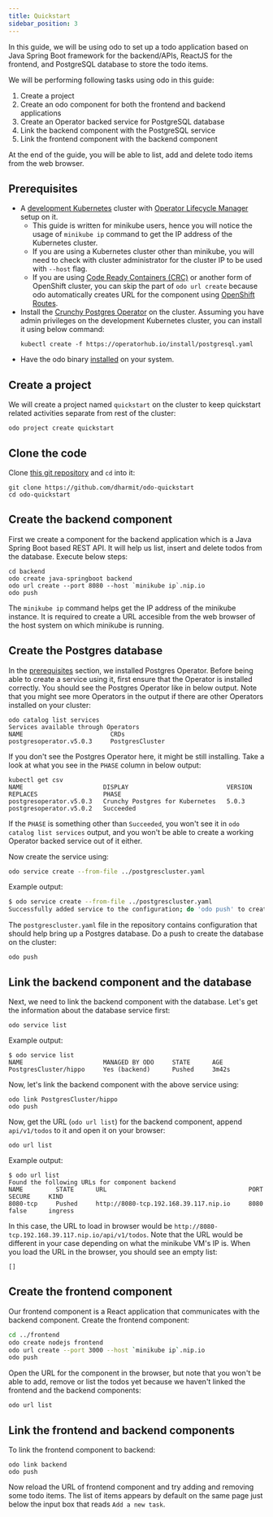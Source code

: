 ```yaml
---
title: Quickstart
sidebar_position: 3
---
```


In this guide, we will be using odo to set up a todo application based on Java Spring Boot framework for the backend/APIs, ReactJS for the frontend, and PostgreSQL database to store the todo items.

We will be performing following tasks using odo in this guide:
1. Create a project
2. Create an odo component for both the frontend and backend applications
3. Create an Operator backed service for PostgreSQL database
4. Link the backend component with the PostgreSQL service
5. Link the frontend component with the backend component

At the end of the guide, you will be able to list, add and delete todo items from the web browser.

## Prerequisites

* A [development Kubernetes](./cluster-setup/kubernetes.md) cluster with [Operator Lifecycle Manager](./cluster-setup/kubernetes#installing-the-operator-lifecycle-manager-olm) setup on it.
  * This guide is written for minikube users, hence you will notice the usage of `minikube ip` command to get the IP address of the Kubernetes cluster.
  * If you are using a Kubernetes cluster other than minikube, you will need to check with cluster administrator for the cluster IP to be used with `--host` flag.
  * If you are using [Code Ready Containers (CRC)](https://github.com/code-ready/crc) or another form of OpenShift cluster, you can skip the part of `odo url create` because odo automatically creates URL for the component using [OpenShift Routes](https://docs.openshift.com/container-platform/latest/networking/routes/route-configuration.html). 
* Install the [Crunchy Postgres Operator](https://operatorhub.io/operator/postgresql) on the cluster. Assuming you have admin privileges on the development Kubernetes cluster, you can install it using below command:
  ```shell
  kubectl create -f https://operatorhub.io/install/postgresql.yaml
  ```   
* Have the odo binary [installed](./installation.md) on your system.

## Create a project

We will create a project named `quickstart` on the cluster to keep quickstart related activities separate from rest of the cluster:
```shell
odo project create quickstart
```

## Clone the code

Clone [this git repository](https://github.com/dharmit/odo-quickstart/) and `cd` into it:
```shell
git clone https://github.com/dharmit/odo-quickstart
cd odo-quickstart
```

## Create the backend component

First we create a component for the backend application which is a Java Spring Boot based REST API. It will help us list, insert and delete todos from the database. Execute below steps:

```shell
cd backend
odo create java-springboot backend
odo url create --port 8080 --host `minikube ip`.nip.io
odo push
```

The `minikube ip` command helps get the IP address of the minikube instance. It is required to create a URL accesible from the web browser of the host system on which minikube is running.

## Create the Postgres database

In the [prerequisites](#prerequisites) section, we installed Postgres Operator. Before being able to create a service using it, first ensure that the Operator is installed correctly. You should see the Postgres Operator like in below output. Note that you might see more Operators in the output if there are other Operators installed on your cluster: 
```shell
odo catalog list services
Services available through Operators
NAME                        CRDs
postgresoperator.v5.0.3     PostgresCluster
```

If you don't see the Postgres Operator here, it might be still installing. Take a look at what you see in the `PHASE` column in below output:
```shell
kubectl get csv                         
NAME                      DISPLAY                           VERSION   REPLACES                  PHASE
postgresoperator.v5.0.3   Crunchy Postgres for Kubernetes   5.0.3     postgresoperator.v5.0.2   Succeeded
```

If the `PHASE` is something other than `Succeeded`, you won't see it in `odo catalog list services` output, and you won't be able to create a working Operator backed service out of it either.

Now create the service using:


```sh
odo service create --from-file ../postgrescluster.yaml
```

Example output:
```sh
$ odo service create --from-file ../postgrescluster.yaml
Successfully added service to the configuration; do 'odo push' to create service on the cluster
````

The `postgrescluster.yaml` file in the repository contains configuration that should help bring up a Postgres database. Do a push to create the database on the cluster:
```shell
odo push
```

## Link the backend component and the database

Next, we need to link the backend component with the database. Let's get the information about the database service first:

```shell
odo service list
```
Example output:
```shell
$ odo service list
NAME                      MANAGED BY ODO     STATE      AGE
PostgresCluster/hippo     Yes (backend)      Pushed     3m42s
```

Now, let's link the backend component with the above service using:
```shell
odo link PostgresCluster/hippo
odo push
```
Now, get the URL (`odo url list`) for the backend component, append `api/v1/todos` to it and open it on your browser:
```shell
odo url list
```

Example output:
```shell
$ odo url list
Found the following URLs for component backend
NAME         STATE      URL                                       PORT     SECURE     KIND
8080-tcp     Pushed     http://8080-tcp.192.168.39.117.nip.io     8080     false      ingress
```
In this case, the URL to load in browser would be `http://8080-tcp.192.168.39.117.nip.io/api/v1/todos`. Note that the URL would be different in your case depending on what the minikube VM's IP is. When you load the URL in the browser, you should see an empty list:
```shell
[]
```

## Create the frontend component

Our frontend component is a React application that communicates with the backend component. Create the frontend component:

```sh
cd ../frontend
odo create nodejs frontend
odo url create --port 3000 --host `minikube ip`.nip.io
odo push
```

Open the URL for the component in the browser, but note that you won't be able to add, remove or list the todos yet because we haven't linked the frontend and the backend components:
```shell
odo url list
```

## Link the frontend and backend components

To link the frontend component to backend:

```shell
odo link backend
odo push
```

Now reload the URL of frontend component and try adding and removing some todo items. The list of items appears by default on the same page just below the input box that reads `Add a new task`.